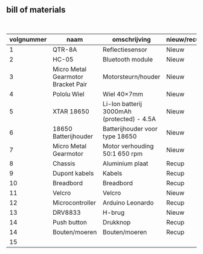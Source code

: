 ## bill of materials
<br />

|volgnummer |naam                               |omschrijving                               |nieuw/recup|kostprijs/stuk|aantal|subtotaal|
|---------- |----                               |------------                               |-----------|--------------|------|---------|
|          1|QTR-8A                             |Reflectiesensor                            |Nieuw      |         10,95|     1|    10,95|
|          2|HC-05                              |Bluetooth module                           |Nieuw      |           6,5|     1|      6,5|
|          3|Micro Metal Gearmotor Bracket Pair |Motorsteurn/houder                         |Nieuw      |           4,7|     1|      4,7|
|          4|Pololu Wiel                        |Wiel 40×7mm                                |Nieuw      |           4,9|     1|      4,9|
|          5|XTAR 18650                         |Li-Ion batterij 3000mAh (protected) - 4.5A |Nieuw      |          8,95|     2|     17,9|
|          6|18650 Batterijhouder               |Batterijhouder voor type 18650             |Nieuw      |          1,75|     1|     1,75|
|          7|Micro Metal Gearmotor              |Motor verhouding 50:1 650 rpm              |Nieuw      |          5,87|     2|    11,75|
|          8|Chassis                            |Aluminium plaat                            |Recup      |             0|     1|        0|
|          9|Dupont kabels                      |Kabels                                     |Recup      |             0|     /|        0|
|         10|Breadbord                          |Breadbord                                  |Recup      |             0|     1|        0|
|         11|Velcro                             |Velcro                                     |Nieuw      |  2 euro/meter|     1|        2|
|         12|Microcontroller                    |Arduino Leonardo                           |Recup      |             0|     1|        0|
|         13|DRV8833                            |H-brug                                     |Nieuw      |           6,5|     1|      6,5|
|         14|Push button                        |Drukknop                                   |Recup      |             0|     1|        0|
|         14|Bouten/moeren                      |Bouten/moeren                              |Recup      |             0|     1|        0|
|         15|                                   |                                           |           |              |TOTAAL|    66,95|
